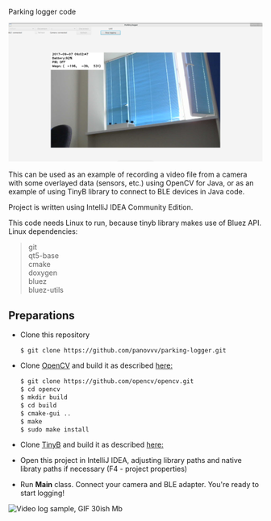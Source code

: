 Parking logger code

![screenshot](https://github.com/panovvv/parking-logger/raw/master/media/screenshot.png?raw=true)

This can be used as an example of recording a video file from a camera with some overlayed data (sensors, etc.) using OpenCV for Java, or as an example of using TinyB library to connect to BLE devices in Java code.

Project is written using IntelliJ IDEA Community Edition.

This code needs Linux to run, because tinyb library makes use of Bluez API.
Linux dependencies:
  > git<br />
  > qt5-base<br />
  > cmake<br />
  > doxygen<br />
  > bluez<br />
  > bluez-utils<br />

## Preparations

- Clone this repository

  ```
  $ git clone https://github.com/panovvv/parking-logger.git
  ```
- Clone [OpenCV](https://github.com/opencv/opencv) and build it as described [here:](http://opencv-java-tutorials.readthedocs.io/en/latest/01-installing-opencv-for-java.html)

  ```
  $ git clone https://github.com/opencv/opencv.git
  $ cd opencv
  $ mkdir build
  $ cd build
  $ cmake-gui ..
  $ make
  $ sudo make install

  ```

- Clone [TinyB](https://github.com/intel-iot-devkit/tinyb) and build it as described [here:](https://shortn0tes.blogspot.com/2017/08/uart-bridge-from-hm-10-to-pc-with-java.html)

- Open this project in IntelliJ IDEA, adjusting library paths and native libraty paths if necessary (F4 - project properties)

- Run **Main** class. Connect your camera and BLE adapter. You're ready to start logging! 

![Video log sample, GIF 30ish Mb](https://github.com/panovvv/parking-logger/raw/master/media/out.gif)


